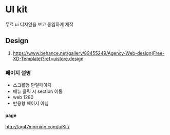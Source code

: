 # UI kit
무료 ui 디자인을 보고 동일하게 제작
## Design
1. https://www.behance.net/gallery/89455249/Agency-Web-design(Free-XD-Template)?ref=uistore.design
### 페이지 설명
- 스크롤형 단일페이지
- 메뉴 클릭 시 section 이동
- web 1280
- 반응형 페이지 아님
#### page
http://ag47morning.com/uiKit/